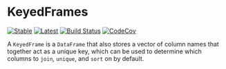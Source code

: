 # KeyedFrames

[![Stable](https://img.shields.io/badge/docs-stable-blue.svg)](https://invenia.github.io/KeyedFrames.jl/stable)
[![Latest](https://img.shields.io/badge/docs-latest-blue.svg)](https://invenia.github.io/KeyedFrames.jl/latest)
[![Build Status](https://travis-ci.com/invenia/KeyedFrames.jl.svg?branch=master)](https://travis-ci.com/invenia/KeyedFrames.jl)
[![CodeCov](https://codecov.io/gh/invenia/KeyedFrames.jl/branch/master/graph/badge.svg)](https://codecov.io/gh/invenia/KeyedFrames.jl)

A `KeyedFrame` is a `DataFrame` that also stores a vector of column names that together act
as a unique key, which can be used to determine which columns to `join`, `unique`, and
`sort` on by default.
